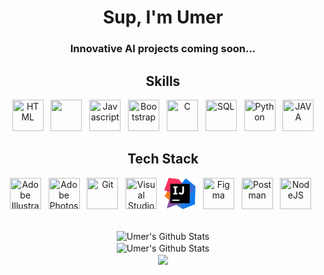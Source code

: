 <h1 align="center">Sup, I'm Umer</h1>

<h3 align="center">Innovative AI projects coming soon...</h3>
<h2 align="center">Skills</h2>
<p align="center">
<img src="https://cdn.jsdelivr.net/gh/devicons/devicon/icons/html5/html5-original.svg" title="HTML" width="50" height="50"/>&nbsp;&nbsp;
<img src="https://cdn.jsdelivr.net/gh/devicons/devicon/icons/css3/css3-original.svg" width="50" height="50"/>&nbsp;&nbsp;
<img src="https://cdn.jsdelivr.net/gh/devicons/devicon/icons/javascript/javascript-original.svg" title="Javascript" width="50" height="50"/>&nbsp;&nbsp;
<img src="https://cdn.jsdelivr.net/gh/devicons/devicon/icons/bootstrap/bootstrap-original.svg" title="Bootstrap" width="50" height="50"/>&nbsp;&nbsp;
<img src="https://cdn.jsdelivr.net/gh/devicons/devicon/icons/c/c-original.svg" title="C" width="50" height="50"/>&nbsp;&nbsp;
<img src="https://i.ibb.co/jDHjxy4/pngwing-com-removebg-preview.png" title="SQL" width="50" height="50"/>&nbsp;&nbsp;
<img src="https://cdn.jsdelivr.net/gh/devicons/devicon/icons/python/python-original.svg" title="Python" width="50" height="50"/>&nbsp;&nbsp;
<img src="https://cdn.jsdelivr.net/gh/devicons/devicon/icons/java/java-original.svg" title="JAVA" width="50" height="50"/>
</p>

<h2 align="center">Tech Stack</h2>
<p align="center">
<img src="https://cdn.jsdelivr.net/gh/devicons/devicon/icons/illustrator/illustrator-line.svg" title="Adobe Illustrator" width="50" height="50"/>&nbsp;&nbsp;
<img src="https://cdn.jsdelivr.net/gh/devicons/devicon/icons/photoshop/photoshop-line.svg" title="Adobe Photoshop" width="50" height="50"/>&nbsp;&nbsp;
<img src="https://cdn.jsdelivr.net/gh/devicons/devicon/icons/git/git-original.svg" title="Git" width="50" height="50"/>&nbsp;&nbsp;
<img src="https://cdn.jsdelivr.net/gh/devicons/devicon/icons/vscode/vscode-original.svg" title="Visual Studio Code" width="50" height="50"/>&nbsp;&nbsp;
<img src="https://github.com/mustan-ali/img/blob/main/logo/intellijidea.png" title="IntelliJ IDEA" width="50" height="50"/>&nbsp;&nbsp;
<img src="https://cdn.jsdelivr.net/gh/devicons/devicon/icons/figma/figma-original.svg" title="Figma" width="50" height="50"/>&nbsp;&nbsp;
<img src="https://www.vectorlogo.zone/logos/getpostman/getpostman-icon.svg" title="Postman" width="50" height="50"/>&nbsp;&nbsp;
<img src="https://cdn.jsdelivr.net/gh/devicons/devicon/icons/nodejs/nodejs-plain.svg" title="NodeJS" width="50" height="50"/>&nbsp;&nbsp;
</p>

<br>


<div align="center">
<img align="center" src="https://streak-stats.demolab.com?user=Umer-Amir&theme=dark&hide_border=true&ring=00FFC8&currStreakLabel=00FFC8&background=5%2C00FFC81D%2C00EBD74D&fire=EB5454&dates=EBEBEB" alt="Umer's Github Stats" width = 300><br>
<img  align="center"src="https://github-readme-stats.vercel.app/api/top-langs/?username=Umer-Amir&layout=compact&langs_count=10&theme=transparent" alt="Umer's Github Stats" width = 300 height = 250><br>
<img align="center" src="https://api.visitorbadge.io/api/visitors?path=https%3A%2F%2Fgithub.com%2FUmer-Amir&label=Views&labelColor=%23000000&countColor=%23303030&style=flat-square" />

